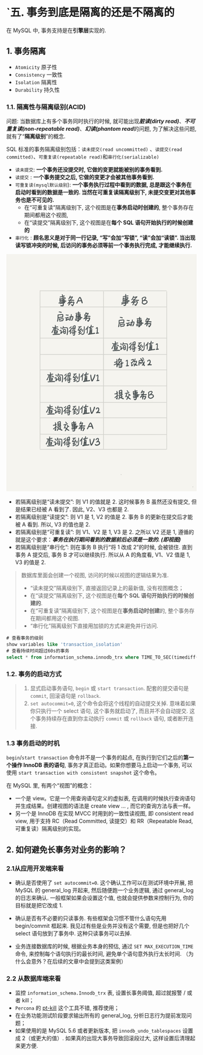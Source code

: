 # `五. 事务到底是隔离的还是不隔离的

在 MySQL 中, 事务支持是在**引擎层**实现的.

## 1. 事务隔离

- `Atomicity` 原子性
- `Consistency` 一致性
- `Isolation` 隔离性
- `Durability` 持久性

### 1.1. 隔离性与隔离级别(ACID)

问题: 当数据库上有多个事务同时执行的时候, 就可能出现***脏读(dirty read)***、***不可重复读(non-repeatable read)***、***幻读(phantom read***的问题, 为了解决这些问题, 就有了“**隔离级别**”的概念.

SQL 标准的事务隔离级别包括：`读未提交(read uncommitted)` 、`读提交(read committed)`、`可重复读(repeatable read)`和`串行化(serializable)`

- `读未提交`: **一个事务还没提交时, 它做的变更就能被别的事务看到.**
- `读提交` : **一个事务提交之后, 它做的变更才会被其他事务看到.**
- `可重复读(mysql默认级别`):  **一个事务执行过程中看到的数据, 总是跟这个事务在启动时看到的数据是一致的. 当然在可重复读隔离级别下, 未提交变更对其他事务也是不可见的.**
  - 在“可重复读”隔离级别下, 这个视图是在**事务启动时创建的**, 整个事务存在期间都用这个视图,
  - 在“读提交”隔离级别下, 这个视图是在**每个 SQL 语句开始执行的时候创建的**
- `串行化` :  **顾名思义是对于同一行记录, “写”会加“写锁”, “读”会加“读锁”. 当出现读写锁冲突的时候, 后访问的事务必须等前一个事务执行完成, 才能继续执行.**

![ ](../assets/202110281013297.png)

- 若隔离级别是“读未提交”:  则 V1 的值就是 2. 这时候事务 B 虽然还没有提交, 但是结果已经被 A 看到了. 因此, V2、V3 也都是 2.
- 若隔离级别是“读提交”: 则 V1 是 1, V2 的值是 2. 事务 B 的更新在提交后才能被 A 看到. 所以,  V3 的值也是 2.
- 若隔离级别是“可重复读”: 则 V1、V2 是 1, V3 是 2. 之所以 V2 还是 1, 遵循的就是这个要求：***事务在执行期间看到的数据前后必须是一致的. (即视图)***
- 若隔离级别是“串行化”: 则在事务 B 执行“将 1 改成 2”的时候, 会被锁住. 直到事务 A 提交后, 事务 B 才可以继续执行. 所以从 A 的角度看,  V1、V2 值是 1, V3 的值是 2.

> 数据库里面会创建一个视图, 访问的时候以视图的逻辑结果为准.
>
> - “读未提交”隔离级别下, 直接返回记录上的最新值, 没有视图概念；
> - 在“读提交”隔离级别下, 这个视图是在**每个 SQL 语句开始执行的时候创建的**.
> - 在“可重复读”隔离级别下, 这个视图是在**事务启动时创建**的, 整个事务存在期间都用这个视图.
> - “串行化”隔离级别下直接用加锁的方式来避免并行访问.

```sql
# 查看事务的级别
show variables like 'transaction_isolation'
# 查看持续时间超过60s的事务
select * from information_schema.innodb_trx where TIME_TO_SEC(timediff(now(),trx_started))>60
```

### 1.2. 事务的启动方式

> 1. 显式启动事务语句,  `begin` 或 `start transaction`. 配套的提交语句是 `commit`, 回滚语句是 `rollback`.
> 2. `set autocommit=0`, 这个命令会将这个线程的自动提交关掉. 意味着如果你只执行一个 select 语句, 这个事务就启动了, 而且并不会自动提交. 这个事务持续存在直到你主动执行 `commit` 或 `rollback` 语句, 或者断开连接.

### 1.3 事务启动的时机

`begin`/`start transaction` 命令并不是一个事务的起点, 在执行到它们之后的**第一个操作 InnoDB 表的语句**, 事务才真正启动。如果你想要马上启动一个事务, 可以使用 `start transaction with consistent snapshot`  这个命令。

在 MySQL 里, 有两个“视图”的概念：

- 一个是 view。它是一个用查询语句定义的虚拟表, 在调用的时候执行查询语句并生成结果。创建视图的语法是 create view … , 而它的查询方法与表一样。
- 另一个是 InnoDB 在实现 MVCC 时用到的一致性读视图, 即 consistent read view, 用于支持 RC（Read Committed, 读提交）和 RR（Repeatable Read, 可重复读）隔离级别的实现。

## 2. 如何避免长事务对业务的影响？

### 2.1从应用开发端来看

- 确认是否使用了 `set autocommit=0`. 这个确认工作可以在测试环境中开展, 把 MySQL 的 general_log 开起来, 然后随便跑一个业务逻辑, 通过 general_log 的日志来确认. 一般框架如果会设置这个值, 也就会提供参数来控制行为, 你的目标就是把它改成 1.

- 确认是否有不必要的只读事务. 有些框架会习惯不管什么语句先用 begin/commit 框起来. 我见过有些是业务并没有这个需要, 但是也把好几个 select 语句放到了事务中. 这种只读事务可以去掉.

- 业务连接数据库的时候, 根据业务本身的预估, 通过 `SET MAX_EXECUTION_TIME` 命令, 来控制每个语句执行的最长时间, 避免单个语句意外执行太长时间. （为什么会意外？在后续的文章中会提到这类案例）

### 2.2 从数据库端来看

- 监控 `information_schema.Innodb_trx` 表, 设置长事务阈值, 超过就报警 / 或者 kill；
- `Percona` 的 [pt-kill](https://github.com/percona/percona-toolkit) 这个工具不错, 推荐使用；
- 在业务功能测试阶段要求输出所有的 general_log, 分析日志行为提前发现问题；
- 如果使用的是 MySQL 5.6 或者更新版本, 把 `innodb_undo_tablespaces` 设置成 2（或更大的值）. 如果真的出现大事务导致回滚段过大, 这样设置后清理起来更方便.
